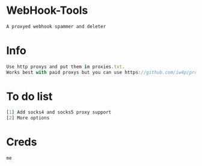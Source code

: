 # WebHook-Tools
```js
A proxyed webhook spammer and deleter
```

# Info
```js
Use http proxys and put them in proxies.txt.
Works best with paid proxys but you can use https://github.com/iw4p/proxy-scraper for some okay free ones
```

# To do list
```js
[1] Add socks4 and socks5 proxy support
[2] More options
```

# Creds
```js
me
```
